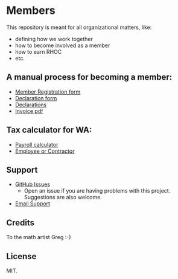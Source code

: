 # Members

This repository is meant for all organizational matters, like:
- defining how we work together
- how to become involved as a member
- how to earn RHOC
- etc.

## A manual process for becoming a member:
- [Member Registration form](https://docs.google.com/forms/d/e/1FAIpQLSecwGUVFNx_Xa_Qsw5bxLnaKstPS8kQnfrUGqpuf22rLDteDg/viewform)
- [Declaration form](https://drive.google.com/open?id=1LpXu_Nl8LajffKbSRnqMi_GTbZ6HiqlnZ3eWQ4cm4no)
- [Declarations](https://drive.google.com/open?id=19Y5aEZelHa2JISCXB6jViTiRx9H0cCmha8arYz7vbg0)
- [Invoice pdf](https://drive.google.com/open?id=0BwX0krsxHncTbk5pRmZBWDBsZm8)

## Tax calculator for WA:
- [Payroll calculator](http://payrollwashington.com/PayrollCheckCalculator.aspx)
- [Employee or Contractor](http://www.payroll-taxes.com/articles/employee-or-independent-contractor)

## Support

* [GitHub Issues](https://github.com/rchain/Members/issues)
  * Open an issue if you are having problems with this project. Suggestions are also welcome.
* [Email Support](mailto:lapin7@gmail.com)

## Credits

To the math artist Greg :-)

## License

MIT.
